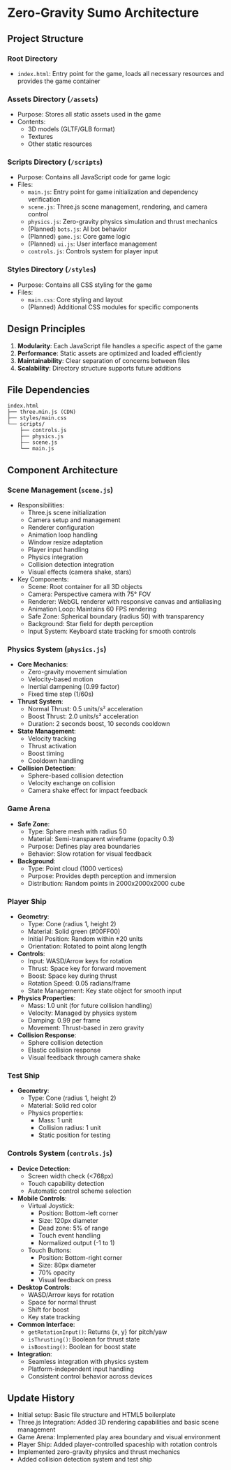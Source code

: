 # Zero-Gravity Sumo Architecture

## Project Structure

### Root Directory
- `index.html`: Entry point for the game, loads all necessary resources and provides the game container

### Assets Directory (`/assets`)
- Purpose: Stores all static assets used in the game
- Contents:
  - 3D models (GLTF/GLB format)
  - Textures
  - Other static resources

### Scripts Directory (`/scripts`)
- Purpose: Contains all JavaScript code for game logic
- Files:
  - `main.js`: Entry point for game initialization and dependency verification
  - `scene.js`: Three.js scene management, rendering, and camera control
  - `physics.js`: Zero-gravity physics simulation and thrust mechanics
  - (Planned) `bots.js`: AI bot behavior
  - (Planned) `game.js`: Core game logic
  - (Planned) `ui.js`: User interface management
  - `controls.js`: Controls system for player input

### Styles Directory (`/styles`)
- Purpose: Contains all CSS styling for the game
- Files:
  - `main.css`: Core styling and layout
  - (Planned) Additional CSS modules for specific components

## Design Principles
1. **Modularity**: Each JavaScript file handles a specific aspect of the game
2. **Performance**: Static assets are optimized and loaded efficiently
3. **Maintainability**: Clear separation of concerns between files
4. **Scalability**: Directory structure supports future additions

## File Dependencies
```
index.html
├── three.min.js (CDN)
├── styles/main.css
└── scripts/
    ├── controls.js
    ├── physics.js
    ├── scene.js
    └── main.js
```

## Component Architecture
### Scene Management (`scene.js`)
- Responsibilities:
  - Three.js scene initialization
  - Camera setup and management
  - Renderer configuration
  - Animation loop handling
  - Window resize adaptation
  - Player input handling
  - Physics integration
  - Collision detection integration
  - Visual effects (camera shake, stars)
- Key Components:
  - Scene: Root container for all 3D objects
  - Camera: Perspective camera with 75° FOV
  - Renderer: WebGL renderer with responsive canvas and antialiasing
  - Animation Loop: Maintains 60 FPS rendering
  - Safe Zone: Spherical boundary (radius 50) with transparency
  - Background: Star field for depth perception
  - Input System: Keyboard state tracking for smooth controls

### Physics System (`physics.js`)
- **Core Mechanics**:
  - Zero-gravity movement simulation
  - Velocity-based motion
  - Inertial dampening (0.99 factor)
  - Fixed time step (1/60s)
- **Thrust System**:
  - Normal Thrust: 0.5 units/s² acceleration
  - Boost Thrust: 2.0 units/s² acceleration
  - Duration: 2 seconds boost, 10 seconds cooldown
- **State Management**:
  - Velocity tracking
  - Thrust activation
  - Boost timing
  - Cooldown handling
- **Collision Detection**:
  - Sphere-based collision detection
  - Velocity exchange on collision
  - Camera shake effect for impact feedback

### Game Arena
- **Safe Zone**:
  - Type: Sphere mesh with radius 50
  - Material: Semi-transparent wireframe (opacity 0.3)
  - Purpose: Defines play area boundaries
  - Behavior: Slow rotation for visual feedback
- **Background**:
  - Type: Point cloud (1000 vertices)
  - Purpose: Provides depth perception and immersion
  - Distribution: Random points in 2000x2000x2000 cube

### Player Ship
- **Geometry**:
  - Type: Cone (radius 1, height 2)
  - Material: Solid green (#00FF00)
  - Initial Position: Random within ±20 units
  - Orientation: Rotated to point along length
- **Controls**:
  - Input: WASD/Arrow keys for rotation
  - Thrust: Space key for forward movement
  - Boost: Space key during thrust
  - Rotation Speed: 0.05 radians/frame
  - State Management: Key state object for smooth input
- **Physics Properties**:
  - Mass: 1.0 unit (for future collision handling)
  - Velocity: Managed by physics system
  - Damping: 0.99 per frame
  - Movement: Thrust-based in zero gravity
- **Collision Response**:
  - Sphere collision detection
  - Elastic collision response
  - Visual feedback through camera shake

### Test Ship
- **Geometry**:
  - Type: Cone (radius 1, height 2)
  - Material: Solid red color
  - Physics properties:
    - Mass: 1 unit
    - Collision radius: 1 unit
    - Static position for testing

### Controls System (`controls.js`)
- **Device Detection**:
  - Screen width check (<768px)
  - Touch capability detection
  - Automatic control scheme selection
- **Mobile Controls**:
  - Virtual Joystick:
    - Position: Bottom-left corner
    - Size: 120px diameter
    - Dead zone: 5% of range
    - Touch event handling
    - Normalized output (-1 to 1)
  - Touch Buttons:
    - Position: Bottom-right corner
    - Size: 80px diameter
    - 70% opacity
    - Visual feedback on press
- **Desktop Controls**:
  - WASD/Arrow keys for rotation
  - Space for normal thrust
  - Shift for boost
  - Key state tracking
- **Common Interface**:
  - `getRotationInput()`: Returns {x, y} for pitch/yaw
  - `isThrusting()`: Boolean for thrust state
  - `isBoosting()`: Boolean for boost state
- **Integration**:
  - Seamless integration with physics system
  - Platform-independent input handling
  - Consistent control behavior across devices

## Update History
- Initial setup: Basic file structure and HTML5 boilerplate
- Three.js Integration: Added 3D rendering capabilities and basic scene management
- Game Arena: Implemented play area boundary and visual environment
- Player Ship: Added player-controlled spaceship with rotation controls
- Implemented zero-gravity physics and thrust mechanics
- Added collision detection system and test ship
